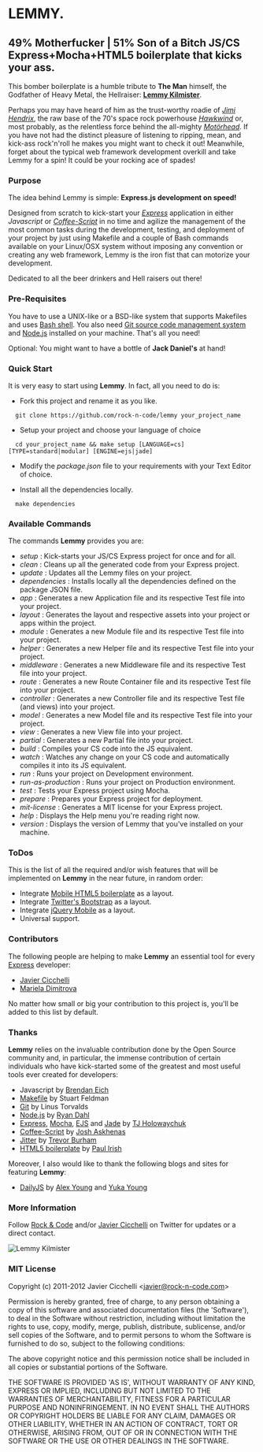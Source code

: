 # LEMMY. 
## 49% Motherfucker | 51% Son of a Bitch JS/CS Express+Mocha+HTML5 boilerplate that kicks your ass.

This bomber boilerplate is a humble tribute to __The Man__ himself, the Godfather of Heavy Metal, the Hellraiser: __[Lemmy Kilmister][0]__.
 
Perhaps you may have heard of him as the trust-worthy roadie of *[Jimi Hendrix][1]*, 
the raw base of the 70's space rock powerhouse *[Hawkwind][2]* or, most 
probably, as the relentless force behind the all-mighty *[Motörhead][3]*. If you have not had the distinct pleasure of listening to ripping, mean, and kick-ass rock'n'roll he makes you might want to check it out! Meanwhile, forget about the typical web framework development overkill and take Lemmy for a spin! It could be your rocking ace of spades! 


### Purpose

The idea behind Lemmy is simple: __Express.js development on speed!__

Designed from scratch to kick-start your *[Express][4]* application in 
either *Javascript* or *[Coffee-Script][5]* in no time and agilize the 
management of the most common tasks during the development, testing, and
deployment of your project by just using Makefile and a couple of Bash commands
available on your Linux/OSX system without imposing any convention or creating 
any web framework, Lemmy is the iron fist that can motorize your development.

Dedicated to all the beer drinkers and Hell raisers out there! 	


### Pre-Requisites

You have to use a UNIX-like or a BSD-like system that supports Makefiles and uses
[Bash shell][6]. You also need [Git source code management system][7] and [Node.js][8] installed 
on your machine. That's all you need!

Optional: You might want to have a bottle of **Jack Daniel's** at hand! 

### Quick Start

It is very easy to start using __Lemmy__. In fact, all you need to do is:

* Fork this project and rename it as you like.

```shell
  git clone https://github.com/rock-n-code/lemmy your_project_name
```

* Setup your project and choose your language of choice

```shell
  cd your_project_name && make setup [LANGUAGE=cs] [TYPE=standard|modular] [ENGINE=ejs|jade]
```

* Modify the *package.json* file to your requirements with your Text
  Editor of choice.

* Install all the dependencies locally.

```shell
  make dependencies
```

### Available Commands

The commands __Lemmy__ provides you are:

* *setup* : Kick-starts your JS/CS Express project for once and for all.
* *clean* : Cleans up all the generated code from your Express project.
* *update* : Updates all the Lemmy files on your project.
* *dependencies* : Installs locally all the dependencies defined on the package JSON file.
* *app* : Generates a new Application file and its respective Test file into your project.
* *layout* : Generates the layout and respective assets into your project or apps within the project.
* *module* : Generates a new Module file and its respective Test file into your project.
* *helper* : Generates a new Helper file and its respective Test file into your project. 
* *middleware* : Generates a new Middleware file and its respective Test file into your project.
* *route* : Generates a new Route Container file and its respective Test file into your project.
* *controller* : Generates a new Controller file and its respective Test file (and views) into your project.
* *model* : Generates a new Model file and its respective Test file into your project.
* *view* : Generates a new View file into your project.
* *partial* : Generates a new Partial file into your project.
* *build* : Compiles your CS code into the JS equivalent.
* *watch* : Watches any change on your CS code and automatically compiles it into its JS equivalent.
* *run* : Runs your project on Development environment.
* *run-as-production* : Runs your project on Production environment.
* *test* : Tests your Express project using Mocha.
* *prepare* : Prepares your Express project for deployment.
* *mit-license* : Generates a MIT license for your Express project.
* *help* : Displays the Help menu you're reading right now.
* *version* : Displays the version of Lemmy that you've installed on your machine.

### ToDos

This is the list of all the required and/or wish 
features that will be implemented on __Lemmy__ in the near future, in random order:

* Integrate [Mobile HTML5 boilerplate][29] as a layout.
* Integrate [Twitter's Bootstrap][22] as a layout.
* Integrate [jQuery Mobile][23] as a layout.
* Universal support.

### Contributors

The following people are helping to make __Lemmy__ an essential tool
for every [Express][4] developer:

* [Javier Cicchelli][11]
* [Mariela Dimitrova][31]

No matter how small or big your contribution to this project is, you'll be
added to this list by default.

### Thanks

__Lemmy__ relies on the invaluable contribution done by the Open Source 
community and, in particular, the immense contribution of certain individuals who have kick-started 
some of the greatest and most useful tools ever created for developers:

* Javascript by [Brendan Eich][15]
* [Makefile][16] by Stuart Feldman
* [Git][7] by Linus Torvalds
* [Node.js][8] by [Ryan Dahl][17]
* [Express][4], [Mocha][13], [EJS][14] and [Jade][30] by [TJ Holowaychuk][18]
* [Coffee-Script][5] by [Josh Askhenas][19]
* [Jitter][12] by [Trevor Burham][20]
* [HTML5 boilerplate][10] by [Paul Irish][21]

Moreover, I also would like to thank the following blogs and sites for featuring __Lemmy__:

* [DailyJS][26] by [Alex Young][27] and [Yuka Young][28]

### More Information

Follow [Rock & Code][24] and/or [Javier Cicchelli][25] on Twitter for updates or a direct contact.

![Lemmy Kilmister][9]

### MIT License

Copyright (c) 2011-2012 Javier Cicchelli &lt;javier@rock-n-code.com&gt;

Permission is hereby granted, free of charge, to any person obtaining a copy of this 
software and associated documentation files (the 'Software'), to deal in the Software 
without restriction, including without limitation the rights to use, copy, modify, 
merge, publish, distribute, sublicense, and/or sell copies of the Software, and to 
permit persons to whom the Software is furnished to do so, subject to the following 
conditions:

The above copyright notice and this permission notice shall be included in all copies 
or substantial portions of the Software.

THE SOFTWARE IS PROVIDED 'AS IS', WITHOUT WARRANTY OF ANY KIND, EXPRESS OR IMPLIED, 
INCLUDING BUT NOT LIMITED TO THE WARRANTIES OF MERCHANTABILITY, FITNESS FOR A PARTICULAR 
PURPOSE AND NONINFRINGEMENT. IN NO EVENT SHALL THE AUTHORS OR COPYRIGHT HOLDERS BE LIABLE 
FOR ANY CLAIM, DAMAGES OR OTHER LIABILITY, WHETHER IN AN ACTION OF CONTRACT, TORT OR 
OTHERWISE, ARISING FROM, OUT OF OR IN CONNECTION WITH THE SOFTWARE OR THE USE OR 
OTHER DEALINGS IN THE SOFTWARE. 

[0]: http://en.wikipedia.org/wiki/Lemmy
[1]: http://www.jimihendrix.com
[2]: http://www.hawkwind.com/
[3]: http://www.imotorhead.com
[4]: http://expressjs.com
[5]: http://coffeescript.org
[6]: http://www.gnu.org/software/bash
[7]: http://git-scm.com
[8]: http://nodejs.org
[9]: http://30daysout.files.wordpress.com/2010/12/lemmypublicity1robertjohn_20101130_123211.jpg
[10]: http://html5boilerplate.com
[11]: https://github.com/mr-rock
[12]: https://github.com/TrevorBurnham/Jitter
[13]: http://visionmedia.github.com/mocha
[14]: https://github.com/visionmedia/ejs
[15]: http://brendaneich.com
[16]: http://www.gnu.org/software/make/manual/make.html
[17]: http://tinyclouds.org
[18]: http://tjholowaychuk.com
[19]: https://github.com/jashkenas
[20]: http://trevorburnham.com
[21]: http://paulirish.com
[22]: http://twitter.github.com/bootstrap
[23]: http://jquerymobile.com
[24]: http://twitter.com/#!/rockncode
[25]: http://twitter.com/#!/monsieur_rock
[26]: http://dailyjs.com/2012/02/15/node-roundup
[27]: http://twitter.com/#!/alex_young
[28]: http://twitter.com/#!/YukaYoung
[29]: http://html5boilerplate.com/mobile
[30]: http://jade-lang.com
[31]: https://github.com/dream-warrior
